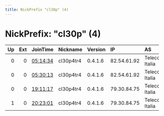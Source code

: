 ```yaml
---
title: NickPrefix "cl30p" (4)
---
```


# NickPrefix: "cl30p" (4)

|   Up |   Ext | JoinTime                                                                                            | Nickname   | Version   | IP          | AS             | CC   |   ORp |   Dirp | OS    | Contact                 |   eFamMembers |
|-----:|------:|:----------------------------------------------------------------------------------------------------|:-----------|:----------|:------------|:---------------|:-----|------:|-------:|:------|:------------------------|--------------:|
|    0 |     0 | [05:14:34](https://metrics.torproject.org/rs.html#details/19982EB6B7E8CD372B1489D30145C830266C54ED) | cl30p4tr4  | 0.4.1.6   | 82.54.61.92 | Telecom Italia | it   |   443 |   9030 | Linux | cl30p4tr4@protonmail.ch |             1 |
|    0 |     0 | [05:30:13](https://metrics.torproject.org/rs.html#details/758D9845B8F7653E2EE39C12BEE06D47E79B9E4A) | cl30p4tr4  | 0.4.1.6   | 82.54.61.92 | Telecom Italia | it   |   443 |   9030 | Linux | cl30p4tr4@protonmail.ch |             1 |
|    0 |     0 | [19:11:17](https://metrics.torproject.org/rs.html#details/6911251199508F0D254FCF9FAAC72C573DAB5078) | cl30p4tr4  | 0.4.1.6   | 79.30.84.75 | Telecom Italia | it   |   443 |   9030 | Linux | cl30p4tr4@protonmail.ch |             1 |
|    1 |     0 | [20:23:01](https://metrics.torproject.org/rs.html#details/CB9F83DC684187C7C3CD29A78F12F8BF3E6B0364) | cl30p4tr4  | 0.4.1.6   | 79.30.84.75 | Telecom Italia | it   |   443 |   9030 | Linux | cl30p4tr4@protonmail.ch |             1 |
